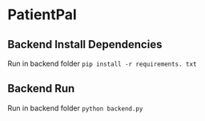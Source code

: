 # PatientPal

## Backend Install Dependencies
Run in backend folder
```pip install -r requirements. txt```

## Backend Run
Run in backend folder
```python backend.py```